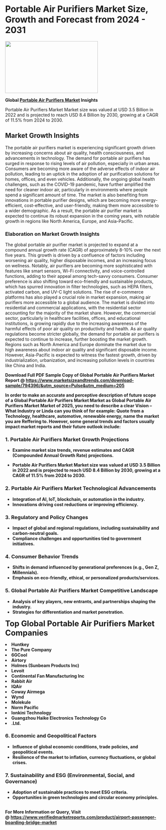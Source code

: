 <H1>Portable Air Purifiers Market Size, Growth and Forecast from 2024 - 2031</H1><img class="aligncenter size-medium wp-image-584254" src="https://thirdeyenews.in/wp-content/uploads/2024/09/Global-Market-Research-300x168.jpeg" alt="" width="300" height="168" /><p><strong>Global&nbsp;<a href="https://www.marketsizeandtrends.com/download-sample/794396/&amp;utm_source=Pulse&amp;utm_medium=205">Portable Air Purifiers Market</a> Insights</strong></p><p>Portable Air Purifiers Market Market size was valued at USD 3.5 Billion in 2022 and is projected to reach USD 8.4 Billion by 2030, growing at a CAGR of 11.5% from 2024 to 2030.</p><p><h2>Market Growth Insights</h2> <p>The portable air purifiers market is experiencing significant growth driven by increasing concerns about air quality, health consciousness, and advancements in technology. The demand for portable air purifiers has surged in response to rising levels of air pollution, especially in urban areas. Consumers are becoming more aware of the adverse effects of indoor air pollution, leading to an uptick in the adoption of air purification solutions for homes, offices, and even vehicles. Additionally, the ongoing global health challenges, such as the COVID-19 pandemic, have further amplified the need for cleaner indoor air, particularly in environments where people spend a significant amount of time. The market is also benefiting from innovations in portable purifier designs, which are becoming more energy-efficient, cost-effective, and user-friendly, making them more accessible to a wider demographic. As a result, the portable air purifier market is expected to continue its robust expansion in the coming years, with notable growth in regions like North America, Europe, and Asia-Pacific.</p> <p><strong></strong></p> <h3>Elaboration on Market Growth Insights</h3> <p>The global portable air purifier market is projected to expand at a compound annual growth rate (CAGR) of approximately 8-10% over the next five years. This growth is driven by a confluence of factors including worsening air quality, higher disposable incomes, and an increasing focus on wellness. Notably, air purifiers are becoming more sophisticated with features like smart sensors, Wi-Fi connectivity, and voice-controlled functions, adding to their appeal among tech-savvy consumers. Consumer preference is also shifting toward eco-friendly and sustainable products, which has spurred innovation in filter technologies, such as HEPA filters, activated carbon, and UV-C light solutions. The rise of e-commerce platforms has also played a crucial role in market expansion, making air purifiers more accessible to a global audience. The market is divided into residential and commercial applications, with the residential sector accounting for the majority of the market share. However, the commercial sector, particularly in healthcare facilities, offices, and educational institutions, is growing rapidly due to the increasing awareness of the harmful effects of poor air quality on productivity and health. As air quality regulations become stricter globally, the demand for portable air purifiers is expected to continue to increase, further boosting the market growth. Regions such as North America and Europe dominate the market due to high awareness about indoor air quality and significant disposable income. However, Asia-Pacific is expected to witness the fastest growth, driven by industrialization, urbanization, and increasing pollution levels in countries like China and India.</p> <p><strong></p><p><span class=""><strong>Download Full PDF Sample Copy of Global Portable Air Purifiers Market Report</strong> @ <a href="https://www.marketsizeandtrends.com/download-sample/794396/&amp;utm_source=Pulse&amp;utm_medium=205" target="_blank">https://www.marketsizeandtrends.com/download-sample/794396/&amp;utm_source=Pulse&amp;utm_medium=205</a></span></p><p>In order to make an accurate and perceptive description of future scope of a Global&nbsp;Portable Air Purifiers Market Market as Global&nbsp;Portable Air Purifiers Market Market of 2025, you need to describe a clear Vision &ndash; What Industry or Linda can you think of for example: Quote from a Technology, healthcare, automotive, renewable energy, name the market you are Reffering to. However, some general trends and factors usually impact market reports and their future outlook include:</p><h3>1.&nbsp;<strong>Portable Air Purifiers Market Growth Projections</strong></h3><ul><li>Examine market size trends, revenue estimates and CAGR (Compounded Annual Growth Rate) projections.</li><li><p>Portable Air Purifiers Market Market size was valued at USD 3.5 Billion in 2022 and is projected to reach USD 8.4 Billion by 2030, growing at a CAGR of 11.5% from 2024 to 2030.</p></li></ul><h3>2.&nbsp;<strong>Portable Air Purifiers Market Technological Advancements</strong></h3><ul><li>Integration of AI, IoT, blockchain, or automation in the industry.</li><li>Innovations driving cost reductions or improving efficiency.</li></ul><h3>3.&nbsp;<strong>Regulatory and Policy Changes</strong></h3><ul><li>Impact of global and regional regulations, including sustainability and carbon-neutral goals.</li><li>Compliance challenges and opportunities tied to government initiatives.</li></ul><h3>4.&nbsp;<strong>Consumer Behavior Trends</strong></h3><ul><li>Shifts in demand influenced by generational preferences (e.g., Gen Z, Millennials).</li><li>Emphasis on eco-friendly, ethical, or personalized products/services.</li></ul><h3>5.&nbsp;<strong>Global Portable Air Purifiers Market Competitive Landscape</strong></h3><ul><li>Analysis of key players, new entrants, and partnerships shaping the industry.</li><li>Strategies for differentiation and market penetration.</li></ul><p data-pm-slice="1 1 []"><span style="color: inherit; font-family: inherit; font-size: 25px;">Top Global Portable Air Purifiers Market Companies</span></p><div class="" data-test-id=""><p><li>Huntkey</li><li> The Pure Company</li><li> 6GCool</li><li> Airtory</li><li> Holmes (Sunbeam Products Inc)</li><li> Levoit</li><li> Continental Fan Manufacturing Inc</li><li> Rabbit Air</li><li> IQAir</li><li> Coway Airmega</li><li> Wynd</li><li> Molekule</li><li> Norm Pacific</li><li> Ionkini Technology</li><li> Guangzhou Haike Electronics Technology Co</li><li>.Ltd.</li></p></div><h3>6.&nbsp;<strong>Economic and Geopolitical Factors</strong></h3><ul><li>Influence of global economic conditions, trade policies, and geopolitical events.</li><li>Resilience of the market to inflation, currency fluctuations, or global crises.</li></ul><h3>7.&nbsp;<strong>Sustainability and ESG (Environmental, Social, and Governance)</strong></h3><ul><li>Adoption of sustainable practices to meet ESG criteria.</li><li>Opportunities in green technologies and circular economy principles.</li></ul><h2><strong style="font-size: 14px;">For More Information or Query, Visit @&nbsp;</strong><a style="background-color: #ffffff; font-size: 14px;" href="https://www.marketsizeandtrends.com/report/portable-air-purifiers-market/" target="_blank">https://www.verifiedmarketreports.com/product/airport-passenger-boarding-bridge-market</a></h2>
